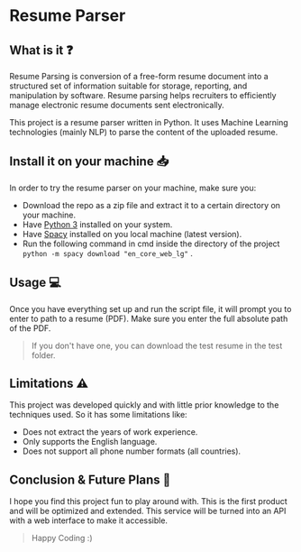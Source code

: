 
# Resume Parser 

## What is it  ❓

Resume Parsing is conversion of a free-form resume document into a structured set of information suitable for storage, reporting, and manipulation by software. Resume parsing helps recruiters to efficiently manage electronic resume documents sent electronically.

This project is a resume parser written in Python. It uses Machine Learning technologies (mainly NLP) to parse the content of the uploaded resume.

## Install it on your machine 📥

In order to try the resume parser on your machine, make sure you:

- Download the repo as a zip file and extract it to a certain directory on your machine.
- Have [Python 3](https://www.python.org/downloads/) installed on your system.
- Have [Spacy](https://spacy.io/usage) installed on you local machine (latest version).
- Run the following command in cmd inside the directory of the project `python -m spacy download "en_core_web_lg"` .

## Usage 💻

Once you have everything set up and run the script file, it will prompt you to enter to path to a resume (PDF). Make sure you enter the full absolute path of the PDF. 
> If you don't have one, you can download the test resume in the test folder.

## Limitations ⚠️

This project was developed quickly and with little prior knowledge to the techniques used. So it has some limitations like:

- Does not extract the years of work experience.
- Only supports the English language.
- Does not support all phone number formats (all countries).

## Conclusion & Future Plans 💭

I hope you find this project fun to play around with. This is the first product and will be optimized and extended. This service will be turned into an API with a web interface to make it accessible.
> Happy Coding :)
